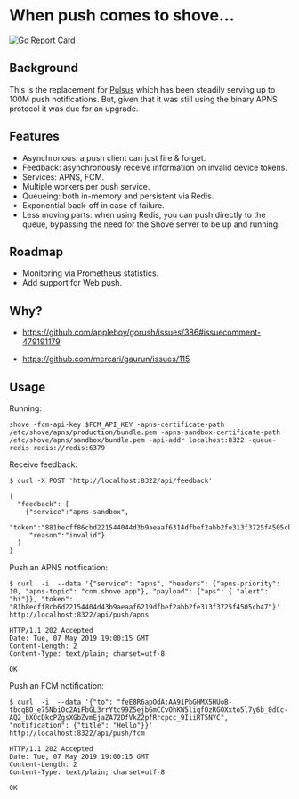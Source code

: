 # When push comes to shove...

[![Go Report Card](https://goreportcard.com/badge/gitlab.com/pennersr/shove)](https://goreportcard.com/report/gitlab.com/pennersr/shove)

## Background

This is the replacement for [Pulsus](https://github.com/pennersr/pulsus) which has been steadily serving up to 100M push notifications. But, given that it was still using the binary APNS protocol it was due for an upgrade.

## Features

- Asynchronous: a push client can just fire & forget.
- Feedback: asynchronously receive information on invalid device tokens.
- Services: APNS, FCM.
- Multiple workers per push service.
- Queueing: both in-memory and persistent via Redis.
- Exponential back-off in case of failure.
- Less moving parts: when using Redis, you can push directly to the queue, bypassing the need for the Shove server to be up and running.

## Roadmap

- Monitoring via Prometheus statistics.
- Add support for Web push.


## Why?

- https://github.com/appleboy/gorush/issues/386#issuecomment-479191179

- https://github.com/mercari/gaurun/issues/115


## Usage

Running:
```
shove -fcm-api-key $FCM_API_KEY -apns-certificate-path /etc/shove/apns/production/bundle.pem -apns-sandbox-certificate-path /etc/shove/apns/sandbox/bundle.pem -api-addr localhost:8322 -queue-redis redis://redis:6379
```

Receive feedback:
```
$ curl -X POST 'http://localhost:8322/api/feedback'

{
  "feedback": [
    {"service":"apns-sandbox",
     "token":"881becff86cbd221544044d3b9aeaaf6314dfbef2abb2fe313f3725f4505cb47",
     "reason":"invalid"}
  ]
}
```

Push an APNS notification:
```
$ curl  -i  --data '{"service": "apns", "headers": {"apns-priority": 10, "apns-topic": "com.shove.app"}, "payload": {"aps": { "alert": "hi"}}, "token": "81b8ecff8cb6d22154404d43b9aeaaf6219dfbef2abb2fe313f3725f4505cb47"}' http://localhost:8322/api/push/apns

HTTP/1.1 202 Accepted
Date: Tue, 07 May 2019 19:00:15 GMT
Content-Length: 2
Content-Type: text/plain; charset=utf-8

OK
```

Push an FCM notification:
```
$ curl  -i  --data '{"to": "feE8R6apOdA:AA91PbGHMX5HUoB-tbcqBO_e75NbiOc2AiFbGL3rrYtc99Z5ejbGmCCvOhKW5liqfOzRGOXxto5l7y6b_0dCc-AQ2_bXOcDkcPZgsXGbZvmEjaZA72DfVkZ2pfRrcpcc_9IiiRT5NYC", "notification": {"title": "Hello"}}' http://localhost:8322/api/push/fcm

HTTP/1.1 202 Accepted
Date: Tue, 07 May 2019 19:00:15 GMT
Content-Length: 2
Content-Type: text/plain; charset=utf-8

OK
```